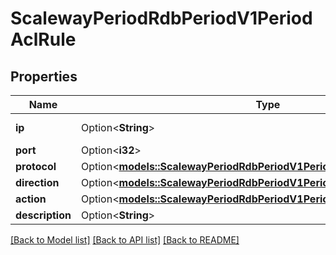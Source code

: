 # ScalewayPeriodRdbPeriodV1PeriodAclRule

## Properties

Name | Type | Description | Notes
------------ | ------------- | ------------- | -------------
**ip** | Option<**String**> | (IP network) | [optional]
**port** | Option<**i32**> |  | [optional]
**protocol** | Option<[**models::ScalewayPeriodRdbPeriodV1PeriodAclRulePeriodProtocol**](scaleway.rdb.v1.ACLRule.Protocol.md)> |  | [optional]
**direction** | Option<[**models::ScalewayPeriodRdbPeriodV1PeriodAclRulePeriodDirection**](scaleway.rdb.v1.ACLRule.Direction.md)> |  | [optional]
**action** | Option<[**models::ScalewayPeriodRdbPeriodV1PeriodAclRulePeriodAction**](scaleway.rdb.v1.ACLRule.Action.md)> |  | [optional]
**description** | Option<**String**> |  | [optional]

[[Back to Model list]](../README.md#documentation-for-models) [[Back to API list]](../README.md#documentation-for-api-endpoints) [[Back to README]](../README.md)


